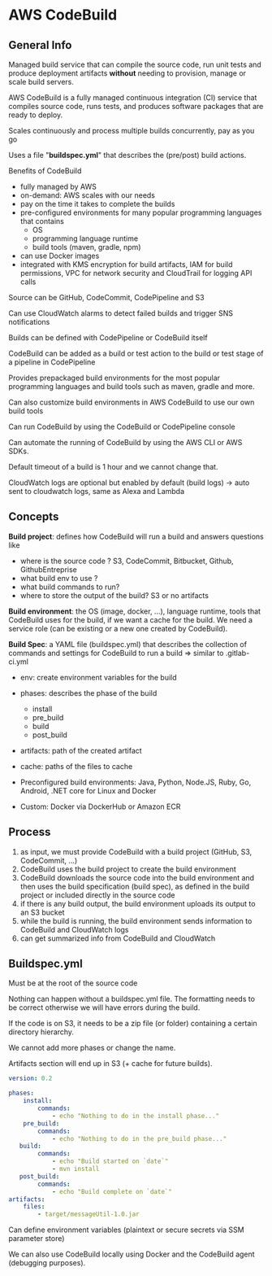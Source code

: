 # AWS CodeBuild

## General Info

Managed build service that can compile the source code, run unit tests and produce deployment artifacts **without** needing to provision, manage or scale build servers.

AWS CodeBuild is a fully managed continuous integration (CI) service that compiles source code, runs tests, and produces software packages that are ready to deploy.

Scales continuously and process multiple builds concurrently, pay as you go

Uses a file "**buildspec.yml**" that describes the (pre/post) build actions.

Benefits of CodeBuild

* fully managed by AWS
* on-demand: AWS scales with our needs
* pay on the time it takes to complete the builds
* pre-configured environments for many popular programming languages that contains
  * OS
  * programming language runtime
  * build tools (maven, gradle, npm)
* can use Docker images
* integrated with KMS encryption for build artifacts, IAM for build permissions, VPC for network security and CloudTrail for logging API calls

Source can be GitHub, CodeCommit, CodePipeline and S3

Can use CloudWatch alarms to detect failed builds and trigger SNS notifications

Builds can be defined with CodePipeline or CodeBuild itself

CodeBuild can be added as a build or test action to the build or test stage of a pipeline in CodePipeline

Provides prepackaged build environments for the most popular programming languages and build tools such as maven, gradle and more.

Can also customize build environments in AWS CodeBuild to use our own build tools

Can run CodeBuild by using the CodeBuild or CodePipeline console

Can automate the running of CodeBuild by using the AWS CLI or AWS SDKs.

Default timeout of a build is 1 hour and we cannot change that.

CloudWatch logs are optional but enabled by default (build logs) -> auto sent to cloudwatch logs, same as Alexa and Lambda


## Concepts

**Build project**: defines how CodeBuild will run a build and answers questions like

* where is the source code ? S3, CodeCommit, Bitbucket, Github, GithubEntreprise
* what build env to use ?
* what build commands to run?
* where to store the output of the build? S3 or no artifacts

**Build environment**: the OS (image, docker, ...), language runtime, tools that CodeBuild uses for the build, if we want a cache for the build. 
We need a service role (can be existing or a new one created by CodeBuild). 

**Build Spec**: a YAML file (buildspec.yml) that describes the collection of commands and settings for CodeBuild to run a build => similar to .gitlab-ci.yml

* env: create environment variables for the build
* phases: describes the phase of the build
  * install
  * pre_build
  * build
  * post_build
* artifacts: path of the created artifact
* cache: paths of the files to cache

* Preconfigured build environments: Java, Python, Node.JS, Ruby, Go, Android, .NET core for Linux and Docker
* Custom: Docker via DockerHub or Amazon ECR

## Process

1. as input, we must provide CodeBuild with a build project (GitHub, S3, CodeCommit, ...)
2. CodeBuild uses the build project to create the build environment
3. CodeBuild downloads the source code into the build environment and then uses the build specification (build spec), as defined in the build project or included directly in the source code
4. if there is any build output, the build environment uploads its output to an S3 bucket
5. while the build is running, the build environment sends information to CodeBuild and CloudWatch logs
6. can get summarized info from CodeBuild and CloudWatch

## Buildspec.yml

Must be at the root of the source code

Nothing can happen without a buildspec.yml file. The formatting needs to be correct otherwise we will have errors during the build.

If the code is on S3, it needs to be a zip file (or folder) containing a certain directory hierarchy.

We cannot add more phases or change the name.

Artifacts section will end up in S3 (+ cache for future builds).

```yaml
version: 0.2

phases:
	install:
		commands:
			- echo "Nothing to do in the install phase..."
    pre_build:
    	commands:
    		- echo "Nothing to do in the pre_build phase..."
   build:
   		commands:
   			- echo "Build started on `date`"
   			- mvn install
   post_build:
		commands:
			- echo "Build complete on `date`"
artifacts:
	files:
		- target/messageUtil-1.0.jar
```

Can define environment variables (plaintext or secure secrets via SSM parameter store)

We can also use CodeBuild locally using Docker and the CodeBuild agent (debugging purposes).